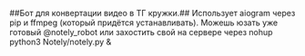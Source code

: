 ##Бот для конвертации видео в ТГ кружки.##
Использует aiogram через pip и ffmpeg (который придётся устанавливать).
Можешь юзать уже готовый @notely_robot или захостить свой на сервере через nohup python3 Notely/notely.py &
